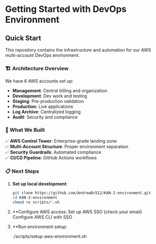 # Getting Started with DevOps Environment

## Quick Start

This repository contains the infrastructure and automation for our AWS multi-account DevOps environment.

### 🏗️ Architecture Overview

We have 6 AWS accounts set up:
- **Management**: Central billing and organization
- **Development**: Dev work and testing  
- **Staging**: Pre-production validation
- **Production**: Live applications
- **Log Archive**: Centralized logging
- **Audit**: Security and compliance

### 🚀 What We Built

✅ **AWS Control Tower**: Enterprise-grade landing zone  
✅ **Multi-Account Structure**: Proper environment separation  
✅ **Security Guardrails**: Automated compliance  
✅ **CI/CD Pipeline**: GitHub Actions workflows  

### 📋 Next Steps

1. **Set up local development**:
   ```bash
   git clone https://github.com/AndrewBz512/KAN-2-environment.git
   cd KAN-2-environment
   chmod +x scripts/*.sh
2. **Configure AWS access:
   Set up AWS SSO (check your email)
   Configure AWS CLI with SSO

3. **Run environment setup:

   ./scripts/setup-aws-environment.sh
